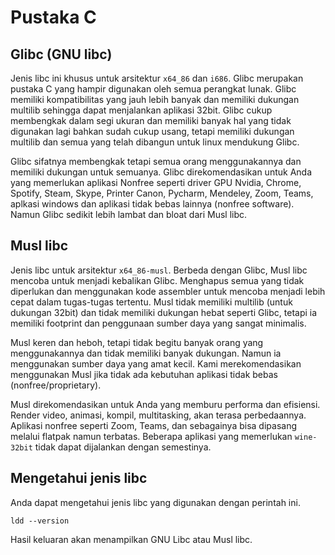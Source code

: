# Pustaka C

## Glibc (GNU libc)

Jenis libc ini khusus untuk arsitektur `x64_86` dan `i686`. Glibc merupakan pustaka C yang hampir digunakan oleh semua perangkat lunak. Glibc memiliki kompatibilitas yang jauh lebih banyak dan memiliki dukungan multilib sehingga dapat menjalankan aplikasi 32bit. Glibc cukup membengkak dalam segi ukuran dan memiliki banyak hal yang tidak digunakan lagi bahkan sudah cukup usang, tetapi memiliki dukungan multilib dan semua yang telah dibangun untuk linux mendukung Glibc.

Glibc sifatnya membengkak tetapi semua orang menggunakannya dan memiliki dukungan untuk semuanya. Glibc direkomendasikan untuk Anda yang memerlukan aplikasi Nonfree seperti driver GPU Nvidia, Chrome, Spotify, Steam, Skype, Printer Canon, Pycharm, Mendeley, Zoom, Teams, aplkasi windows dan aplikasi tidak bebas lainnya (nonfree software). Namun Glibc sedikit lebih lambat dan bloat dari Musl libc.

## Musl libc

Jenis libc untuk arsitektur `x64_86-musl`. Berbeda dengan Glibc, Musl libc mencoba untuk menjadi kebalikan Glibc. Menghapus semua yang tidak diperlukan dan menggunakan kode assembler untuk mencoba menjadi lebih cepat dalam tugas-tugas tertentu. Musl tidak memiliki multilib (untuk dukungan 32bit) dan tidak memiliki dukungan hebat seperti Glibc, tetapi ia memiliki footprint dan penggunaan sumber daya yang sangat minimalis.

Musl keren dan heboh, tetapi tidak begitu banyak orang yang menggunakannya dan tidak memiliki banyak dukungan. Namun ia menggunakan sumber daya yang amat kecil. Kami merekomendasikan menggunakan Musl jika tidak ada kebutuhan aplikasi tidak bebas (nonfree/proprietary).

Musl direkomendasikan untuk Anda yang memburu performa dan efisiensi. Render video, animasi, kompil, multitasking, akan terasa perbedaannya. Aplikasi nonfree seperti Zoom, Teams, dan sebagainya bisa dipasang melalui flatpak namun terbatas. Beberapa aplikasi yang memerlukan `wine-32bit` tidak dapat dijalankan dengan semestinya.

## Mengetahui jenis libc

Anda dapat mengetahui jenis libc yang digunakan dengan perintah ini.

```
ldd --version
```

Hasil keluaran akan menampilkan GNU Libc atau Musl libc.
